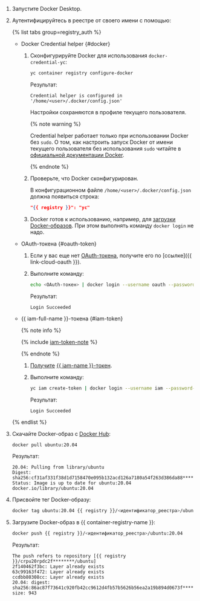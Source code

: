 1. Запустите Docker Desktop.
1. Аутентифицируйтесь в реестре от своего имени с помощью:

   {% list tabs group=registry_auth %}

   - Docker Credential helper {#docker}

     1. Сконфигурируйте Docker для использования `docker-credential-yc`:

        ```bash
        yc container registry configure-docker
        ```

        Результат:

        ```text
        Credential helper is configured in '/home/<user>/.docker/config.json'
        ```

        Настройки сохраняются в профиле текущего пользователя.

        {% note warning %}

        Credential helper работает только при использовании Docker без `sudo`. О том, как настроить запуск Docker от имени текущего пользователя без использования `sudo` читайте в [официальной документации Docker](https://docs.docker.com/engine/install/linux-postinstall/#manage-docker-as-a-non-root-user).

        {% endnote %}

     1. Проверьте, что Docker сконфигурирован.

        В конфигурационном файле `/home/<user>/.docker/config.json` должна появиться строка:

        ```json
        "{{ registry }}": "yc"
        ```

     1. Docker готов к использованию, например, для [загрузки Docker-образов](../../../container-registry/operations/docker-image/docker-image-push.md). При этом выполнять команду `docker login` не надо.

   - OAuth-токена {#oauth-token}

     1. Если у вас еще нет [OAuth-токена](../../../iam/concepts/authorization/oauth-token.md), получите его по [ссылке]({{ link-cloud-oauth }}).
     1. Выполните команду:

        ```bash
        echo <OAuth-токен> | docker login --username oauth --password-stdin {{ registry }}
        ```

        Результат:

        ```text
        Login Succeeded
        ```

   - {{ iam-full-name }}-токена {#iam-token}

     {% note info %}

     {% include [iam-token-note](../../../_includes/iam/iam-token-note.md) %}

     {% endnote %}

     1. [Получите](../../../iam/operations/iam-token/create.md) [{{ iam-name }}-токен](../../../iam/concepts/authorization/iam-token.md).
     1. Выполните команду:

        ```bash
        yc iam create-token | docker login --username iam --password-stdin {{ registry }}
        ```

        Результат:

        ```text
        Login Succeeded
        ```

   {% endlist %}

1. Скачайте Docker-образ с [Docker Hub](https://hub.docker.com/):

   ```bash
   docker pull ubuntu:20.04
   ```

   Результат:

   ```text
   20.04: Pulling from library/ubuntu
   Digest: sha256:cf31af331f38d1d7158470e095b132acd126a7180a54f263d386da88********
   Status: Image is up to date for ubuntu:20.04
   docker.io/library/ubuntu:20.04
   ```

1. Присвойте тег Docker-образу:

   ```bash
   docker tag ubuntu:20.04 {{ registry }}/<идентификатор_реестра>/ubuntu:20.04
   ```

1. Загрузите Docker-образ в {{ container-registry-name }}:

   ```bash
   docker push {{ registry }}/<идентификатор_реестра>/ubuntu:20.04
   ```

   Результат:

   ```text
   The push refers to repository [{{ registry }}/crpu20rpdc2f********/ubuntu]
   2f140462f3bc: Layer already exists
   63c99163f472: Layer already exists
   ccdbb80308cc: Layer already exists
   20.04: digest: sha256:86ac87f73641c920fb42cc9612d4fb57b5626b56ea2a19b894d0673f******** size: 943
   ```